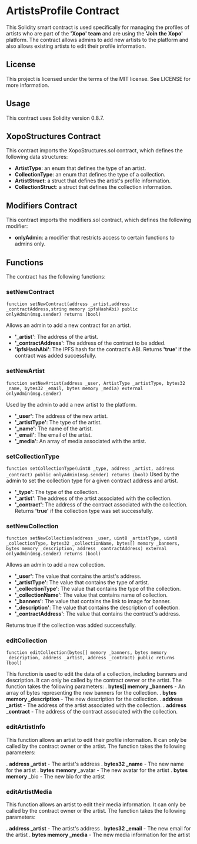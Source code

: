 # ArtistsProfile Contract
This Solidity smart contract is used specifically for managing the profiles of artists who are part of the **'Xopo' team** and are using the **'Join the Xopo'** platform. The contract allows admins to add new artists to the platform and also allows existing artists to edit their profile information. 

## License
This project is licensed under the terms of the MIT license. See LICENSE for more information.

## Usage
This contract uses Solidity version 0.8.7.

## XopoStructures Contract
This contract imports the XopoStructures.sol contract, which defines the following data structures:

 * **ArtistType**: an enum that defines the type of an artist.
 * **CollectionType**: an enum that defines the type of a collection.
 * **ArtistStruct**: a struct that defines the artist's profile information.
 * **CollectionStruct**: a struct that defines the collection information.

## Modifiers Contract
This contract imports the modifiers.sol contract, which defines the following modifier:
 * **onlyAdmin**: a modifier that restricts access to certain functions to admins only.

## Functions
The contract has the following functions:

### **setNewContract**
```function setNewContract(address _artist,address _contractAddress,string memory ipfsHashAbi) public onlyAdmin(msg.sender) returns (bool) ```

  Allows an admin to add a new contract for an artist.

  * **'_artist'**: The address of the artist.
  * **'_contractAddress'**: The address of the contract to be added.
  * **'ipfsHashAbi'**: The IPFS hash for the contract's ABI.
 Returns **'true'** if the contract was added successfully.

### **setNewArtist**
```function setNewArtist(address _user, ArtistType _artistType, bytes32 _name, bytes32 _email, bytes memory _media) external onlyAdmin(msg.sender)```

 Used by the admin to add a new artist to the platform.

  * **'_user'**: The address of the new artist.
  * **'_artistType'**: The type of the artist.
  * **'_name'**: The name of the artist.
  * **'_email'**: The email of the artist.
  * **'_media'**: An array of media associated with the artist.

### **setCollectionType**
```function setCollectionType(uint8 _type, address _artist, address _contract) public onlyAdmin(msg.sender) returns (bool)```
Used by the admin to set the collection type for a given contract address and artist.

* **'_type'**: The type of the collection.
* **'_artist'**: The address of the artist associated with the collection.
* **'_contract'**: The address of the contract associated with the collection.
  Returns **'true'** if the collection type was set successfully.

### **setNewCollection**
```function setNewCollection(address _user, uint8 _artistType, uint8 _collectionType, bytes32 _collectionName, bytes[] memory _banners, bytes memory _description, address _contractAddress) external onlyAdmin(msg.sender) returns (bool)```

Allows an admin to add a new collection.

* **'_user'**: The value that contains the artist's address.
* **'_artistType'**: The value that contains the type of artist.
* **'_collectionType'**: The value that contains the type of the collection.
* **'_collectionName'**: The value that contains name of collection.
* **'_banners'**: The value that contains the link to image for banner.
* **'_description'**: The value that contains the description of collection.
* **'_contractAddress'**: The value that contains the contract's address.

Returns true if the collection was added successfully.

### **editCollection**
```function editCollection(bytes[] memory _banners, bytes memory _description, address _artist, address _contract) public returns (bool)```

This function is used to edit the data of a collection, including banners and description. It can only be called by the contract owner or the artist. The function takes the following parameters:
. **bytes[] memory _banners** - An array of bytes representing the new banners for the collection.
. **bytes memory _description** - The new description for the collection.
. **address _artist** - The address of the artist associated with the collection.
. **address _contract** - The address of the contract associated with the collection.

### **editArtistInfo**
This function allows an artist to edit their profile information. It can only be called by the contract owner or the artist. The function takes the following parameters:

. **address _artist** - The artist's address
. **bytes32 _name** - The new name for the artist
. **bytes memory** _avatar - The new avatar for the artist
. **bytes memory** _bio - The new bio for the artist

### **editArtistMedia**
This function allows an artist to edit their media information. It can only be called by the contract owner or the artist. The function takes the following parameters:

. **address _artist** - The artist's address
. **bytes32 _email** - The new email for the artist
. **bytes memory _media** - The new media information for the artist
